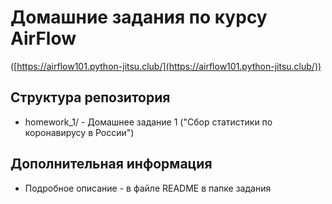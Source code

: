 # Домашние задания по курсу AirFlow  
([https://airflow101.python-jitsu.club/](https://airflow101.python-jitsu.club/))

## Структура репозитория
- homework_1/ - Домашнее задание 1 ("Сбор статистики по коронавирусу в России")

## Дополнительная информация
- Подробное описание - в файлe README в папке задания
